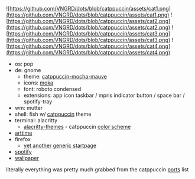 ![https://github.com/VNGRD/dots/blob/catppuccin/assets/cat1.png](https://github.com/VNGRD/dots/blob/catppuccin/assets/cat1.png)
![https://github.com/VNGRD/dots/blob/catppuccin/assets/cat2.png](https://github.com/VNGRD/dots/blob/catppuccin/assets/cat2.png)
![https://github.com/VNGRD/dots/blob/catppuccin/assets/cat3.png](https://github.com/VNGRD/dots/blob/catppuccin/assets/cat3.png)
![https://github.com/VNGRD/dots/blob/catppuccin/assets/cat4.png](https://github.com/VNGRD/dots/blob/catppuccin/assets/cat4.png)

- os: pop
- de: gnome
  - theme: [catppuccin-mocha-mauve](https://github.com/catppuccin/gtk)
  - icons: [moka](https://github.com/snwh/moka-icon-theme)
  - font: roboto condensed
  - extensions: app icon taskbar / mpris indicator button / space bar / spotify-tray
- wm: mutter
- shell: fish w/ [catppuccin](https://github.com/catppuccin/fish) theme
- terminal: alacritty
  - [alacritty-themes](https://github.com/rajasegar/alacritty-themes) - catppuccin [color scheme](https://github.com/catppuccin/alacritty)
- [arttime](https://github.com/reportaman/arttime)
- firefox
  - [yet another generic startpage](https://github.com/PrettyCoffee/yet-another-generic-startpage)
- [spotify](https://github.com/catppuccin/spicetify)
- [wallpaper](https://unsplash.com/photos/pmfSR43nDTc)

literally everything was pretty much grabbed from the catppuccin [ports](https://github.com/catppuccin/catppuccin#-ports-and-more) list
